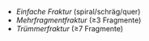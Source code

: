 - *Einfache Fraktur* (spiral/schräg/quer)
- *Mehrfragmentfraktur* (≥3 Fragmente)
- *Trümmerfraktur* (≥7 Fragmente)
